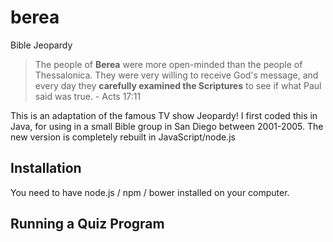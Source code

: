# berea
Bible Jeopardy

> The people of **Berea** were more open-minded than the people of Thessalonica. They were very willing to receive God's message, and every day they **carefully examined the Scriptures** to see if what Paul said was true. - Acts 17:11 

This is an adaptation of the famous TV show Jeopardy! 
I first coded this in Java, for using in a small Bible group in San Diego between 2001-2005. 
The new version is completely rebuilt in JavaScript/node.js  

## Installation

You need to have node.js / npm / bower installed on your computer. 

## Running a Quiz Program